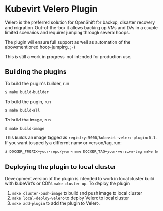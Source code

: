 # Kubevirt Velero Plugin

Velero is the preferred solution for OpenShift for backup, disaster recovery
and migration. Out-of-the-box it allows backing up VMs and DVs in a couple
limited scenarios and requires jumping through several hoops.

The plugin will ensure full support as well as automation of the abovementioned
hoop-jumping. ;-)

This is still a work in progress, not intended for production use.

## Building the plugins

To build the plugin's builder, run

```bash
$ make build-builder
```

To build the plugin, run

```bash
$ make build-all
```

To build the image, run

```bash
$ make build-image
```

This builds an image tagged as `registry:5000/kubevirt-velero-plugin:0.1`. If you want to specify a different name or version/tag, run:

```bash
$ DOCKER_PREFIX=your-repo/your-name DOCKER_TAG=your-version-tag make build-image
```

## Deploying the plugin to local cluster

Development version of the plugin is intended to work in local cluster build with KubeVirt's or CDI's `make cluster-up`.
To deploy the plugin:


1. `make cluster-push-image` to build and push image to local cluster
2. `make local-deploy-velero` to deploy Velero to local cluster
3. `make add-plugin` to add the plugin to Velero.
